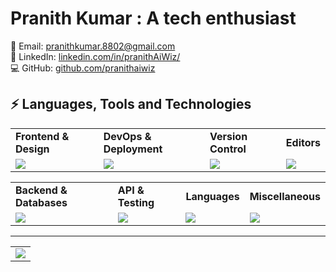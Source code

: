 # Pranith Kumar  : A tech enthusiast 

📧 Email: pranithkumar.8802@gmail.com  
🔗 LinkedIn: [linkedin.com/in/pranithAiWiz/](https://www.linkedin.com/in/pranithkumar49)  
💻 GitHub: [github.com/pranithaiwiz](https://github.com/pranithaiwiz)
## ⚡ Languages, Tools and Technologies

<table> 
<tr>
<td>
<strong>Frontend & Design</strong>
</td>
<td>
<strong>DevOps & Deployment</strong>
</td>
<td>
<strong>Version Control</strong>
</td>
<td>
<strong>Editors</strong>
</td>
</tr>
<tr>
<td>
<img src = "https://skillicons.dev/icons?i=js,react,nextjs,bootstrap,tailwindcss,figma" >
</td>
<td>
<img src = "https://skillicons.dev/icons?i=vercel,azure,&theme=dark">
</td>
<td>
<img src = "https://skillicons.dev/icons?i=git,github,gitlab,bash&theme=dark">
</td>
<td>
<img src = "https://skillicons.dev/icons?i=vscode&theme=dark">
</td>
</tr>
</table>


<table>
<tr>
<td>
<strong>Backend & Databases</strong>
<td>
<strong>API & Testing</strong>
</td>
<td>
<strong>Languages</strong>
</td>
<td>
<strong>Miscellaneous</strong>
</td>
</tr>
<tr>
<td>
<img src = "https://skillicons.dev/icons?i=nodejs,&theme=dark">
</td>
<td>
<img src = "https://skillicons.dev/icons?i=postman&theme=dark">
</td>
<td>
<img src = "https://skillicons.dev/icons?i=c,cpp,py,js&theme=dark">
</td>
<td>
<img src = "https://skillicons.dev/icons?i=blender&theme=dark">
</td>
</tr>
</table>
<hr>


<table>
<tr>
<td colspan = "2">
<a href = "https://portfolio-git-pi.vercel.app/">
<img src="https://github-readme-activity-graph.vercel.app/graph?username=pranithaiwiz&bg_color=000000&color=ffffff&line=00ff1e&point=a09898&area=true&hide_border=true)](https://github.com/pranithaiwiz/github-readme-activity-graph")]
</a>
</td>
</tr>
</table>

